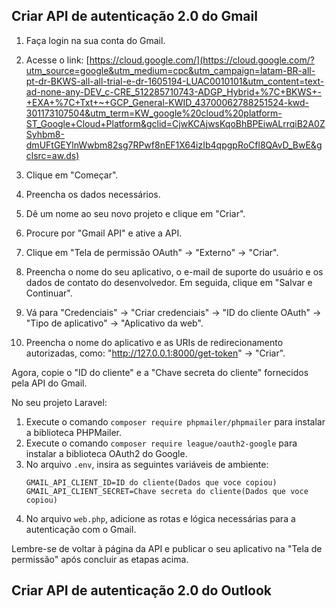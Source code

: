 ## Criar API de autenticação 2.0 do Gmail

1. Faça login na sua conta do Gmail.

2. Acesse o link: [https://cloud.google.com/](https://cloud.google.com/?utm_source=google&utm_medium=cpc&utm_campaign=latam-BR-all-pt-dr-BKWS-all-all-trial-e-dr-1605194-LUAC0010101&utm_content=text-ad-none-any-DEV_c-CRE_512285710743-ADGP_Hybrid+%7C+BKWS+-+EXA+%7C+Txt+~+GCP_General-KWID_43700062788251524-kwd-301173107504&utm_term=KW_google%20cloud%20platform-ST_Google+Cloud+Platform&gclid=CjwKCAjwsKqoBhBPEiwALrrqiB2A0ZSyhbm8-dmUFtGEYlnWwbm82sg7RPwf8nEF1X64izIb4qpgpRoCfl8QAvD_BwE&gclsrc=aw.ds)

3. Clique em "Começar".

4. Preencha os dados necessários.

5. Dê um nome ao seu novo projeto e clique em "Criar".

6. Procure por "Gmail API" e ative a API.

7. Clique em "Tela de permissão OAuth" -> "Externo" -> "Criar".
8. Preencha o nome do seu aplicativo, o e-mail de suporte do usuário e os dados de contato do desenvolvedor. Em seguida, clique em "Salvar e Continuar".
9. Vá para "Credenciais" -> "Criar credenciais" -> "ID do cliente OAuth" -> "Tipo de aplicativo" -> "Aplicativo da web".
10. Preencha o nome do aplicativo e as URIs de redirecionamento autorizadas, como: "http://127.0.0.1:8000/get-token" -> "Criar".

Agora, copie o "ID do cliente" e a "Chave secreta do cliente" fornecidos pela API do Gmail.

No seu projeto Laravel:

1. Execute o comando `composer require phpmailer/phpmailer` para instalar a biblioteca PHPMailer.
2. Execute o comando `composer require league/oauth2-google` para instalar a biblioteca OAuth2 do Google.
3. No arquivo `.env`, insira as seguintes variáveis de ambiente:
   ```
   GMAIL_API_CLIENT_ID=ID do cliente(Dados que voce copiou)
   GMAIL_API_CLIENT_SECRET=Chave secreta do cliente(Dados que voce copiou)
   ```
4. No arquivo `web.php`, adicione as rotas e lógica necessárias para a autenticação com o Gmail.

Lembre-se de voltar à página da API e publicar o seu aplicativo na "Tela de permissão" após concluir as etapas acima.



## Criar API de autenticação 2.0 do Outlook

